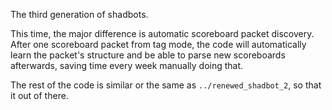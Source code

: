 The third generation of shadbots.

This time, the major difference is automatic scoreboard packet discovery. After one scoreboard packet from tag mode, the code will automatically learn the packet's structure and be able to parse new scoreboards afterwards, saving time every week manually doing that.

The rest of the code is similar or the same as `../renewed_shadbot_2`, so that it out of there.
